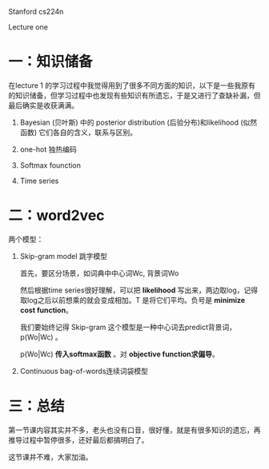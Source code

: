 Stanford cs224n

Lecture one




# 一：知识储备

在lecture 1 的学习过程中我觉得用到了很多不同方面的知识，以下是一些我原有的知识储备，但学习过程中也发现有些知识有所遗忘，于是又进行了查缺补漏，但最后确实是收获满满。

1. Bayesian (贝叶斯) 中的 posterior distribution (后验分布)和likelihood (似然函数) 它们各自的含义，联系与区别。

2. one-hot 独热编码
3. Softmax founction
4. Time series 





# 二：word2vec

两个模型：

1. Skip-gram model 跳字模型

   

   首先，要区分场景，如词典中中心词Wc, 背景词Wo

   然后根据time series很好理解，可以把  **likelihood** 写出来，两边取log，记得取log之后以前想乘的就会变成相加。T 是将它们平均。负号是 **minimize cost function**。

   

   我们要始终记得 Skip-gram 这个模型是一种中心词去predict背景词，p(Wo|Wc) 。

   

   p(Wo|Wc)  **传入softmax函数** 。对 **objective function求偏导**。



2. Continuous bag-of-words连续词袋模型

 



# 三：总结

第一节课内容其实并不多，老头也没有口音，很好懂，就是有很多知识的遗忘，再推导过程中暂停很多，还好最后都搞明白了。

这节课并不难，大家加油。





